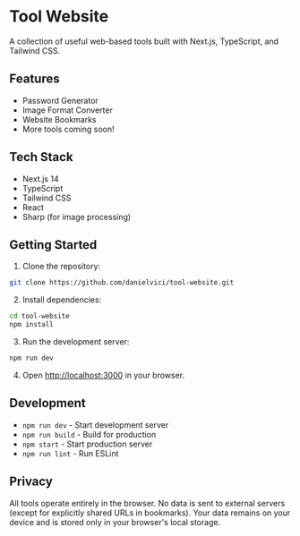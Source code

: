 # Tool Website

A collection of useful web-based tools built with Next.js, TypeScript, and Tailwind CSS.

## Features

- Password Generator
- Image Format Converter
- Website Bookmarks
- More tools coming soon!

## Tech Stack

- Next.js 14
- TypeScript
- Tailwind CSS
- React
- Sharp (for image processing)

## Getting Started

1. Clone the repository:
```bash
git clone https://github.com/danielvici/tool-website.git
```

2. Install dependencies:
```bash
cd tool-website
npm install
```

3. Run the development server:
```bash
npm run dev
```

4. Open [http://localhost:3000](http://localhost:3000) in your browser.

## Development

- `npm run dev` - Start development server
- `npm run build` - Build for production
- `npm start` - Start production server
- `npm run lint` - Run ESLint

## Privacy

All tools operate entirely in the browser. No data is sent to external servers (except for explicitly shared URLs in bookmarks). Your data remains on your device and is stored only in your browser's local storage. 
